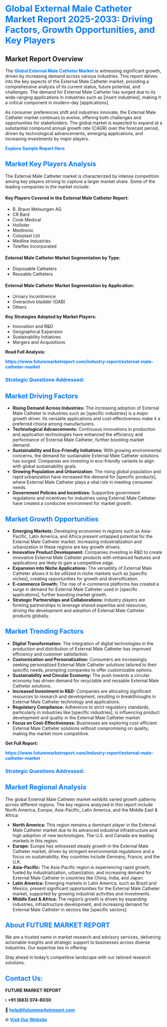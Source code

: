 <h1 style="color: #007BFF;">Global External Male Catheter Market Report 2025-2033: Driving Factors, Growth Opportunities, and Key Players</h1>

<section id="overview">
<h2>Market Report Overview</h2>
<p>The <a href="https://www.futuremarketreport.com/industry-report/external-male-catheter-market" style="color: #007BFF; text-decoration: none;"><strong>Global External Male Catheter Market</strong></a> is witnessing significant growth, driven by increasing demand across various industries. This report delves into the key aspects of the External Male Catheter market, providing a comprehensive analysis of its current status, future potential, and challenges. The demand for External Male Catheter has surged due to its wide-ranging applications in industries such as [insert industries], making it a critical component in modern-day [applications].</p>
<p>As consumer preferences shift and industries innovate, the External Male Catheter market continues to evolve, offering both challenges and opportunities for stakeholders. The global market is expected to expand at a substantial compound annual growth rate (CAGR) over the forecast period, driven by technological advancements, emerging applications, and increasing investments by major players.</p>
</section>

<section id="overview">
<p><a href="https://www.futuremarketreport.com/request-sample/reportId=78661" style="color: #007BFF; text-decoration: none;"><strong>Explore Sample Report Here</strong></a></p>
</section>

<section id="key-players">
<h2 style="color: #007BFF;">Market Key Players Analysis</h2>
<p>The External Male Catheter market is characterized by intense competition among key players striving to capture a larger market share. Some of the leading companies in the market include:</p>
<h4>Key Players Covered in the External Male Catheter Report:</h4>
<ul><li>B. Braun Melsungen AG</li><li>CR Bard</li><li>Cook Medical</li><li>Hollister</li><li>Medtronic</li><li>Coloplast Ltd</li><li>Medline Industries</li><li>Teleflex Incorporated</li></ul>
<h4>External Male Catheter Market Segmentation by Type:</h4>
<ul><li>Disposable Catheters</li><li>Reusable Catheters</li></ul>

<h4>External Male Catheter Market Segmentation by Application:</h4>
<ul><li>Urinary Incontinence</li><li>Overactive bladder (OAB)</li><li>Others</li></ul>
<p><strong>Key Strategies Adopted by Market Players:</strong></p>
<ul>
<li>Innovation and R&D</li>
<li>Geographical Expansion</li>
<li>Sustainability Initiatives</li>
<li>Mergers and Acquisitions</li>
</ul>
</section>

<section>
<p><strong>Read Full Analysis: </strong></p><a href="https://www.futuremarketreport.com/industry-report/external-male-catheter-market" style="color: #007BFF; text-decoration: none;"><strong>https://www.futuremarketreport.com/industry-report/external-male-catheter-market</strong></a>
<h3 style="color: #007BFF;">Strategic Questions Addressed:</h3>
</section>

<section id="driving-factors">
<h2 style="color: #007BFF;">Market Driving Factors</h2>
<ul>
<li><strong>Rising Demand Across Industries:</strong> The increasing adoption of External Male Catheter in industries such as [specific industries] is a major growth driver. Its versatile applications and cost-effectiveness make it a preferred choice among manufacturers.</li>
<li><strong>Technological Advancements:</strong> Continuous innovations in production and application technologies have enhanced the efficiency and performance of External Male Catheter, further boosting market demand.</li>
<li><strong>Sustainability and Eco-Friendly Initiatives:</strong> With growing environmental concerns, the demand for sustainable External Male Catheter solutions has surged. Companies are investing in eco-friendly variants to align with global sustainability goals.</li>
<li><strong>Growing Population and Urbanization:</strong> The rising global population and rapid urbanization have increased the demand for [specific products], where External Male Catheter plays a vital role in meeting consumer needs.</li>
<li><strong>Government Policies and Incentives:</strong> Supportive government regulations and incentives for industries using External Male Catheter have created a conducive environment for market growth.</li>
</ul>
</section>

<section id="growth-opportunities">
<h2 style="color: #007BFF;">Market Growth Opportunities</h2>
<ul>
<li><strong>Emerging Markets:</strong> Developing economies in regions such as Asia-Pacific, Latin America, and Africa present untapped potential for the External Male Catheter market. Increasing industrialization and urbanization in these regions are key growth drivers.</li>
<li><strong>Innovative Product Development:</strong> Companies investing in R&D to create innovative External Male Catheter products with enhanced features and applications are likely to gain a competitive edge.</li>
<li><strong>Expansion into Niche Applications:</strong> The versatility of External Male Catheter allows it to be utilized in niche markets such as [specific niches], creating opportunities for growth and diversification.</li>
<li><strong>E-commerce Growth:</strong> The rise of e-commerce platforms has created a surge in demand for External Male Catheter used in [specific applications], further boosting market growth.</li>
<li><strong>Strategic Partnerships and Collaborations:</strong> Industry players are forming partnerships to leverage shared expertise and resources, driving the development and adoption of External Male Catheter products globally.</li>
</ul>
</section>

<section id="trending-factors">
<h2 style="color: #007BFF;">Market Trending Factors</h2>
<ul>
<li><strong>Digital Transformation:</strong> The integration of digital technologies in the production and distribution of External Male Catheter has improved efficiency and customer satisfaction.</li>
<li><strong>Customization and Personalization:</strong> Consumers are increasingly seeking personalized External Male Catheter solutions tailored to their specific needs, prompting companies to offer customizable options.</li>
<li><strong>Sustainability and Circular Economy:</strong> The push towards a circular economy has driven demand for recyclable and reusable External Male Catheter solutions.</li>
<li><strong>Increased Investment in R&D:</strong> Companies are allocating significant resources to research and development, resulting in breakthroughs in External Male Catheter technology and applications.</li>
<li><strong>Regulatory Compliance:</strong> Adherence to strict regulatory standards, particularly in industries like [specific industries], is influencing product development and quality in the External Male Catheter market.</li>
<li><strong>Focus on Cost-Effectiveness:</strong> Businesses are exploring cost-efficient External Male Catheter solutions without compromising on quality, making the market more competitive.</li>
</ul>
</section>

<section>
<p><strong>Get Full Report: </strong></p><a href="https://www.futuremarketreport.com/industry-report/external-male-catheter-market" style="color: #007BFF; text-decoration: none;"><strong>https://www.futuremarketreport.com/industry-report/external-male-catheter-market</strong></a>
<h3 style="color: #007BFF;">Strategic Questions Addressed:</h3>
</section>


<section id="regional-analysis">
<h2 style="color: #007BFF;">Market Regional Analysis</h2>
<p>The global External Male Catheter market exhibits varied growth patterns across different regions. The key regions analyzed in this report include North America, Europe, Asia-Pacific, Latin America, and the Middle East & Africa:</p>
<ul>
<li><strong>North America:</strong> This region remains a dominant player in the External Male Catheter market due to its advanced industrial infrastructure and high adoption of new technologies. The U.S. and Canada are leading markets in this region.</li>
<li><strong>Europe:</strong> Europe has witnessed steady growth in the External Male Catheter market, driven by stringent environmental regulations and a focus on sustainability. Key countries include Germany, France, and the U.K.</li>
<li><strong>Asia-Pacific:</strong> The Asia-Pacific region is experiencing rapid growth, fueled by industrialization, urbanization, and increasing demand for External Male Catheter in countries like China, India, and Japan.</li>
<li><strong>Latin America:</strong> Emerging markets in Latin America, such as Brazil and Mexico, present significant opportunities for the External Male Catheter market, supported by growing industrial activities and investments.</li>
<li><strong>Middle East & Africa:</strong> The region’s growth is driven by expanding industries, infrastructure development, and increasing demand for External Male Catheter in sectors like [specific sectors].</li>
</ul>
</section>

<footer>
<h2 style="color: #007BFF;">About FUTURE MARKET REPORT</h2>
<p>We are a trusted name in market research and advisory services, delivering actionable insights and strategic support to businesses across diverse industries. Our expertise lies in offering:</p>

<p>Stay ahead in today’s competitive landscape with our tailored research solutions.</p>

<h2 style="color: #007BFF;">Contact Us:</h2>
<p><strong>FUTURE MARKET REPORT</strong></p>
<p>📞 <strong>+91 (883) 074-8030</strong></p>
<p>📧 <strong><a href="mailto:help@futuremarketreport.com" style="color: #007BFF;">help@futuremarketreport.com</a></strong></p>
<p>🌐 <strong><a href="https://www.futuremarketreport.com/" style="color: #007BFF;">Visit Our Website</a></strong></p>
</footer>